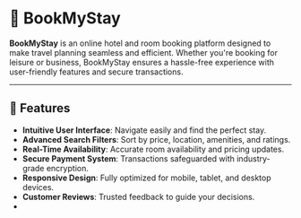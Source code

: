 # 🌟 BookMyStay  

**BookMyStay** is an online hotel and room booking platform designed to make travel planning seamless and efficient. Whether you're booking for leisure or business, BookMyStay ensures a hassle-free experience with user-friendly features and secure transactions.  

---

## 🚀 Features  

- **Intuitive User Interface**: Navigate easily and find the perfect stay.  
- **Advanced Search Filters**: Sort by price, location, amenities, and ratings.  
- **Real-Time Availability**: Accurate room availability and pricing updates.  
- **Secure Payment System**: Transactions safeguarded with industry-grade encryption.  
- **Responsive Design**: Fully optimized for mobile, tablet, and desktop devices.  
- **Customer Reviews**: Trusted feedback to guide your decisions.
- 
